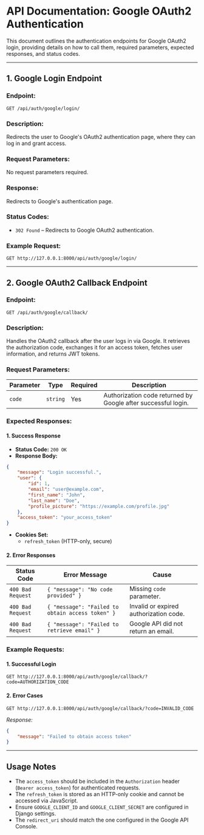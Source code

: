 # API Documentation: Google OAuth2 Authentication

This document outlines the authentication endpoints for Google OAuth2 login, providing details on how to call them, required parameters, expected responses, and status codes.

---

## **1. Google Login Endpoint**
### **Endpoint:**  
`GET /api/auth/google/login/`

### **Description:**  
Redirects the user to Google's OAuth2 authentication page, where they can log in and grant access.

### **Request Parameters:**  
No request parameters required.

### **Response:**  
Redirects to Google's authentication page.

### **Status Codes:**  
- `302 Found` – Redirects to Google OAuth2 authentication.

### **Example Request:**
```http
GET http://127.0.0.1:8000/api/auth/google/login/
```

---

## **2. Google OAuth2 Callback Endpoint**
### **Endpoint:**  
`GET /api/auth/google/callback/`

### **Description:**  
Handles the OAuth2 callback after the user logs in via Google. It retrieves the authorization code, exchanges it for an access token, fetches user information, and returns JWT tokens.

### **Request Parameters:**  
| Parameter | Type | Required | Description |
|-----------|------|----------|-------------|
| `code` | `string` | Yes | Authorization code returned by Google after successful login. |

### **Expected Responses:**

#### **1. Success Response**
- **Status Code:** `200 OK`
- **Response Body:**
```json
{
    "message": "Login successful.",
    "user": {
        "id": 1,
        "email": "user@example.com",
        "first_name": "John",
        "last_name": "Doe",
        "profile_picture": "https://example.com/profile.jpg"
    },
    "access_token": "your_access_token"
}
```
- **Cookies Set:**
  - `refresh_token` (HTTP-only, secure)

#### **2. Error Responses**
| Status Code | Error Message | Cause |
|-------------|--------------|-------|
| `400 Bad Request` | `{ "message": "No code provided" }` | Missing `code` parameter. |
| `400 Bad Request` | `{ "message": "Failed to obtain access token" }` | Invalid or expired authorization code. |
| `400 Bad Request` | `{ "message": "Failed to retrieve email" }` | Google API did not return an email. |

### **Example Requests:**

#### **1. Successful Login**
```http
GET http://127.0.0.1:8000/api/auth/google/callback/?code=AUTHORIZATION_CODE
```

#### **2. Error Cases**
```http
GET http://127.0.0.1:8000/api/auth/google/callback/?code=INVALID_CODE
```
_Response:_
```json
{
    "message": "Failed to obtain access token"
}
```

---

## **Usage Notes**
- The `access_token` should be included in the `Authorization` header (`Bearer access_token`) for authenticated requests.
- The `refresh_token` is stored as an HTTP-only cookie and cannot be accessed via JavaScript.
- Ensure `GOOGLE_CLIENT_ID` and `GOOGLE_CLIENT_SECRET` are configured in Django settings.
- The `redirect_uri` should match the one configured in the Google API Console.
